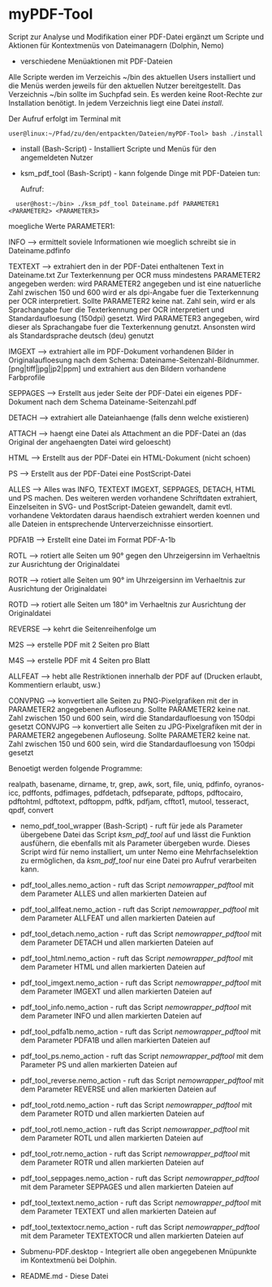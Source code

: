 # myPDF-Tool
Script zur Analyse und Modifikation einer PDF-Datei
ergänzt um Scripte und Aktionen für Kontextmenüs von Dateimanagern (Dolphin, Nemo)

- verschiedene Menüaktionen mit PDF-Dateien

Alle Scripte werden im Verzeichis ~/bin des aktuellen Users installiert und die
Menüs werden jeweils für den aktuellen Nutzer bereitgestellt.
Das Verzeichnis ~/bin sollte im Suchpfad sein. Es werden keine Root-Rechte
zur Installation benötigt. In jedem Verzeichnis liegt eine Datei _install_.

Der Aufruf erfolgt im Terminal mit

```
user@linux:~/Pfad/zu/den/entpackten/Dateien/myPDF-Tool> bash ./install
```

* install (Bash-Script) - Installiert Scripte und Menüs für den angemeldeten Nutzer

* ksm_pdf_tool (Bash-Script) - kann folgende Dinge mit PDF-Dateien tun:

  Aufruf:
```  
  user@host:~/bin> ./ksm_pdf_tool Dateiname.pdf PARAMETER1 <PARAMETER2> <PARAMETER3>
```  
  moegliche Werte PARAMETER1:
  
  INFO     --> 	ermittelt soviele Informationen wie moeglich schreibt
         		sie in Dateiname.pdfinfo
  
  TEXTEXT  --> 	extrahiert den in der PDF-Datei enthaltenen Text
		        in Dateiname.txt
	        Zur Texterkennung per OCR muss mindestens PARAMETER2
	        angegeben werden:
                    wird PARAMETER2 angegeben und ist eine natuerliche
                    Zahl zwischen 150 und 600 wird er als dpi-Angabe fuer die
                    Texterkennung per OCR interpretiert.
                    Sollte PARAMETER2 keine nat. Zahl sein, wird er als
                    Sprachangabe fuer die Texterkennung per OCR
                    interpretiert und Standardaufloesung (150dpi) gesetzt.
                    Wird PARAMETER3 angegeben, wird dieser als 
                    Sprachangabe fuer die Texterkennung genutzt.
                    Ansonsten wird als Standardsprache deutsch (deu) genutzt
  
  IMGEXT   --> 	extrahiert alle im PDF-Dokument vorhandenen Bilder in
                Originalaufloesung nach dem Schema:
	                    Dateiname-Seitenzahl-Bildnummer.[png|tiff|jpg|jp2|ppm]
	        und extrahiert aus den Bildern vorhandene Farbprofile
  
  SEPPAGES --> 	Erstellt aus jeder Seite der PDF-Datei ein eigenes PDF-Dokument
                nach dem Schema Dateiname-Seitenzahl.pdf
  
  DETACH   --> 	extrahiert alle Dateianhaenge (falls denn welche existieren)
  
  ATTACH   --> 	haengt eine Datei als Attachment an die PDF-Datei an
                (das Original der angehaengten Datei wird geloescht)
  
  HTML     --> 	Erstellt aus der PDF-Datei ein HTML-Dokument (nicht schoen)
  
  PS       --> 	Erstellt aus der PDF-Datei eine PostScript-Datei
  
  ALLES    --> 	Alles was INFO, TEXTEXT IMGEXT, SEPPAGES, DETACH, HTML und PS
	        machen. Des weiteren werden vorhandene Schriftdaten extrahiert,
	        Einzelseiten in SVG- und PostScript-Dateien gewandelt, damit
	        evtl. vorhandene Vektordaten daraus haendisch extrahiert werden
	        koennen und alle Dateien in entsprechende Unterverzeichnisse
	        einsortiert.
  
  PDFA1B   --> 	Erstellt eine Datei im Format PDF-A-1b
  
  ROTL     --> 	rotiert alle Seiten um 90° gegen den Uhrzeigersinn
                im Verhaeltnis zur Ausrichtung der Originaldatei
  
  ROTR     --> 	rotiert alle Seiten um 90° im Uhrzeigersinn
                im Verhaeltnis zur Ausrichtung der Originaldatei
  
  ROTD     --> 	rotiert alle Seiten um 180° 
                im Verhaeltnis zur Ausrichtung der Originaldatei
  
  REVERSE  -->	kehrt die Seitenreihenfolge um
  
  M2S      --> 	erstelle PDF mit 2 Seiten pro Blatt
  
  M4S      --> 	erstelle PDF mit 4 Seiten pro Blatt
  
  ALLFEAT  --> 	hebt alle Restriktionen innerhalb der PDF auf
                (Drucken erlaubt, Kommentiern erlaubt, usw.)
  
  CONVPNG  -->	konvertiert alle Seiten zu PNG-Pixelgrafiken mit der
                in PARAMETER2 angegebenen Aufloseung. Sollte PARAMETER2
                keine nat. Zahl zwischen 150 und 600 sein, wird die
                Standardaufloesung von 150dpi gesetzt
  CONVJPG  -->	konvertiert alle Seiten zu JPG-Pixelgrafiken  mit der
                in PARAMETER2 angegebenen Aufloseung. Sollte PARAMETER2
                keine nat. Zahl zwischen 150 und 600 sein, wird die
                Standardaufloesung von 150dpi gesetzt

  Benoetigt werden folgende Programme:
  
  realpath, basename, dirname, tr, grep, awk, sort, file,
  uniq, pdfinfo, oyranos-icc, pdffonts, pdfimages, pdfdetach,
  pdfseparate, pdftops, pdftocairo, pdftohtml, pdftotext, pdftoppm, pdftk,
  pdfjam, cfftot1, mutool, tesseract, qpdf, convert
  

* nemo_pdf_tool_wrapper (Bash-Script) - ruft für jede als Parameter übergebene Datei das Script _ksm_pdf_tool_ auf und 
lässt die Funktion ausfühern, die ebenfalls mit als Parameter übergeben wurde. Dieses Script wird für nemo installiert, um
unter Nemo eine Mehrfachselektion zu ermöglichen, da _ksm_pdf_tool_ nur eine Datei pro Aufruf verarbeiten kann. 

* pdf_tool_alles.nemo_action - ruft das Script _nemowrapper_pdftool_ mit dem Parameter ALLES und allen markierten Dateien auf

* pdf_tool_allfeat.nemo_action - ruft das Script _nemowrapper_pdftool_ mit dem Parameter ALLFEAT und allen markierten Dateien auf

* pdf_tool_detach.nemo_action - ruft das Script _nemowrapper_pdftool_ mit dem Parameter DETACH und allen markierten Dateien auf

* pdf_tool_html.nemo_action - ruft das Script _nemowrapper_pdftool_ mit dem Parameter HTML und allen markierten Dateien auf

* pdf_tool_imgext.nemo_action - ruft das Script _nemowrapper_pdftool_ mit dem Parameter IMGEXT und allen markierten Dateien auf

* pdf_tool_info.nemo_action - ruft das Script _nemowrapper_pdftool_ mit dem Parameter INFO und allen markierten Dateien auf

* pdf_tool_pdfa1b.nemo_action - ruft das Script _nemowrapper_pdftool_ mit dem Parameter PDFA1B und allen markierten Dateien auf

* pdf_tool_ps.nemo_action - ruft das Script _nemowrapper_pdftool_ mit dem Parameter PS und allen markierten Dateien auf

* pdf_tool_reverse.nemo_action - ruft das Script _nemowrapper_pdftool_ mit dem Parameter REVERSE und allen markierten Dateien auf

* pdf_tool_rotd.nemo_action - ruft das Script _nemowrapper_pdftool_ mit dem Parameter ROTD und allen markierten Dateien auf

* pdf_tool_rotl.nemo_action - ruft das Script _nemowrapper_pdftool_ mit dem Parameter ROTL und allen markierten Dateien auf

* pdf_tool_rotr.nemo_action - ruft das Script _nemowrapper_pdftool_ mit dem Parameter ROTR und allen markierten Dateien auf

* pdf_tool_seppages.nemo_action - ruft das Script _nemowrapper_pdftool_ mit dem Parameter SEPPAGES und allen markierten Dateien auf

* pdf_tool_textext.nemo_action - ruft das Script _nemowrapper_pdftool_ mit dem Parameter TEXTEXT und allen markierten Dateien auf

* pdf_tool_textextocr.nemo_action - ruft das Script _nemowrapper_pdftool_ mit dem Parameter TEXTEXTOCR und allen markierten Dateien auf

* Submenu-PDF.desktop - Integriert alle oben angegebenen Mnüpunkte im Kontextmenü bei Dolphin.

* README.md - Diese Datei
